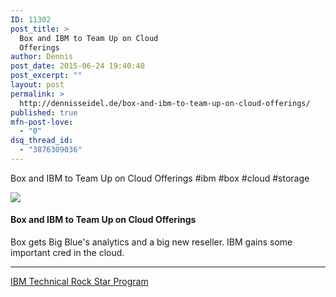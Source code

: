 ```yaml
---
ID: 11302
post_title: >
  Box and IBM to Team Up on Cloud
  Offerings
author: Dennis
post_date: 2015-06-24 19:40:40
post_excerpt: ""
layout: post
permalink: >
  http://dennisseidel.de/box-and-ibm-to-team-up-on-cloud-offerings/
published: true
mfn-post-love:
  - "0"
dsq_thread_id:
  - "3876309036"
---
```

<p>Box and IBM to Team Up on Cloud Offerings #ibm #box #cloud #storage</p>

<p><a href='http://bit.ly/1GyUF4t' target='_blank'><img src='https://d3utlhu53nfcwz.cloudfront.net/220601/cdnImage/article/08d303d4-40fe-4d1d-97c5-7b5c5e63992d/?size=Box320'></a></p>

<h4><a href='http://bit.ly/1GyUF4t' style='text-decoration: none' target='_blank'>Box and IBM to Team Up on Cloud Offerings</a></h4>

<p>Box gets Big Blue's analytics and a big new reseller. IBM gains some important cred in the cloud.</p>

<hr />

<p><a href='http://trs.voicestorm.com' target='_blank'>IBM Technical Rock Star Program</a></p>